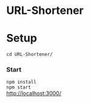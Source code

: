 # URL-Shortener

# Setup

 <code>cd URL-Shortener/</code><br>


### Start
<code>npm install</code><br>
<code>npm start</code><br>
<a href="http://localhost:3000/">http://localhost:3000/ </a>
